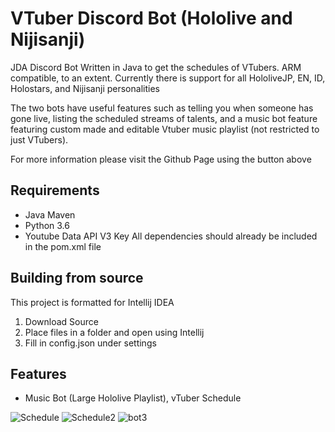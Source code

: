 <html>
<head>
<meta name="google-site-verification" content="_8j-Yknfj6qiVQ8uGR6xYRhoUkkwFat7eBIVWQ5Dy0M" />
</head>
</html>

# VTuber Discord Bot (Hololive and Nijisanji)
JDA Discord Bot Written in Java to get the schedules of VTubers. ARM compatible, to an extent.
Currently there is support for all HololiveJP, EN, ID, Holostars, and Nijisanji personalities

The two bots have useful features such as telling you when someone has gone live, listing the scheduled streams of talents, and a music bot feature featuring custom made and editable Vtuber music playlist (not restricted to just VTubers).

For more information please visit the Github Page using the button above

## Requirements 
- Java Maven
- Python 3.6
- Youtube Data API V3 Key
All dependencies should already be included in the pom.xml file 

## Building from source
This project is formatted for Intellij IDEA 
1. Download Source
2. Place files in a folder and open using Intellij
3. Fill in config.json under settings

## Features
- Music Bot (Large Hololive Playlist), vTuber Schedule

![Schedule](https://i.imgur.com/OpbhYNR.png)
![Schedule2](https://i.imgur.com/pMCfmSm.png)
![bot3](https://i.imgur.com/0csUW7g.png)


